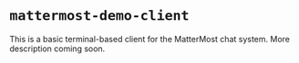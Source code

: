 # `mattermost-demo-client`

This is a basic terminal-based client for the MatterMost chat system.
More description coming soon.
